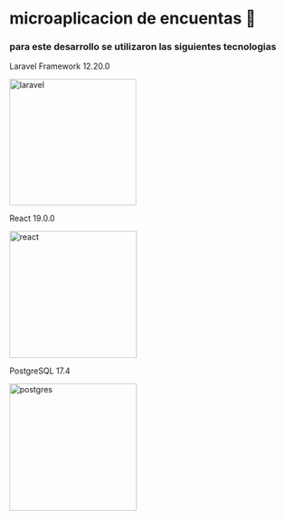 # microaplicacion de encuentas 📑
<h3>para este desarrollo se utilizaron las siguientes tecnologias </h3>
  <div>
    <p>Laravel Framework 12.20.0</p>
    <img width="224" height="224" alt="laravel" src="https://github.com/user-attachments/assets/96cd666d-3ff7-4335-a2c2-824be4588f37" /> <br>
    <p>React 19.0.0 </p>
    <img width="225" height="225" alt="react" src="https://github.com/user-attachments/assets/22ae75d8-c731-48c6-90b7-4ca6c7827c65" /> <br>
    <p>PostgreSQL 17.4 </p>
    <img width="225" height="225" alt="postgres" src="https://github.com/user-attachments/assets/6ad1095d-f53a-42a1-924e-224b6c53cafc" />
  </div>
